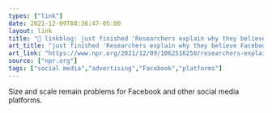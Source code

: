 ```yaml
---
types: ["link"]
date: 2021-12-09T08:36:47-05:00
layout: link
title: "🔗 linkblog: just finished 'Researchers explain why they believe Facebook mishandles political ads : NPR'"
art_title: "just finished 'Researchers explain why they believe Facebook mishandles political ads : NPR"
art_link: "https://www.npr.org/2021/12/09/1062516250/researchers-explain-why-they-believe-facebook-mishandles-political-ads"
source: ["npr.org"]
tags: ["social media","advertising","Facebook","platforms"]
---
```

Size and scale remain problems for Facebook and other social media platforms.
